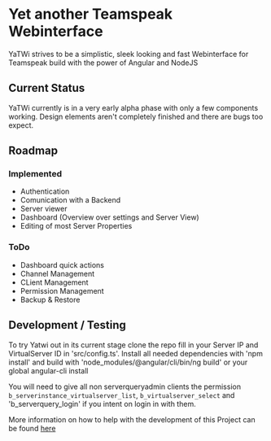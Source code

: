 # Yet another Teamspeak Webinterface  
YaTWi strives to be a simplistic, sleek looking and fast Webinterface for Teamspeak build with the power of Angular and NodeJS

## Current Status  
YaTWi currently is in a very early alpha phase with only a few components working.
Design elements aren't completely finished and there are bugs too expect.  

## Roadmap  
### Implemented
* Authentication
* Comunication with a Backend
* Server viewer
* Dashboard (Overview over settings and Server View)
* Editing of most Server Properties

### ToDo  
* Dashboard quick actions
* Channel Management
* CLient Management
* Permission Management
* Backup & Restore  

## Development / Testing
To try Yatwi out in its current stage clone the repo fill in your Server IP and VirtualServer ID in 'src/config.ts'.
Install all needed dependencies with 'npm install' and build with 'node_modules/@angular/cli/bin/ng build' or your global angular-cli install

You will need to give all non serverqueryadmin clients the permission `b_serverinstance_virtualserver_list`, `b_virtualserver_select` and 'b_serverquery_login' if you intent on login in with them.

More information on how to help with the development of this Project can be found [here](https://gitlab.com/audron/YaTWi/wikis/development)

